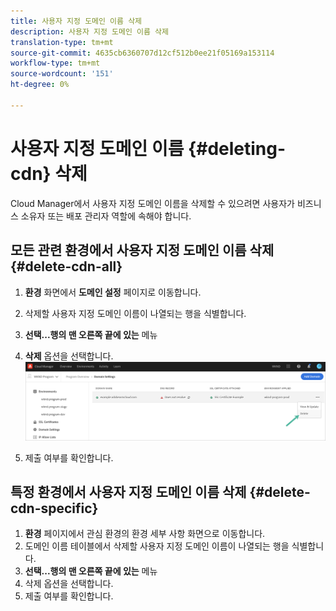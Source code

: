 ```yaml
---
title: 사용자 지정 도메인 이름 삭제
description: 사용자 지정 도메인 이름 삭제
translation-type: tm+mt
source-git-commit: 4635cb6360707d12cf512b0ee21f05169a153114
workflow-type: tm+mt
source-wordcount: '151'
ht-degree: 0%

---
```



# 사용자 지정 도메인 이름 {#deleting-cdn} 삭제

Cloud Manager에서 사용자 지정 도메인 이름을 삭제할 수 있으려면 사용자가 비즈니스 소유자 또는 배포 관리자 역할에 속해야 합니다.

## 모든 관련 환경에서 사용자 지정 도메인 이름 삭제 {#delete-cdn-all}

1. **환경** 화면에서 **도메인 설정** 페이지로 이동합니다.

1. 삭제할 사용자 지정 도메인 이름이 나열되는 행을 식별합니다.

1. **선택...행의 맨 오른쪽 끝에 있는** 메뉴

1. **삭제** 옵션을 선택합니다.
   ![](/help/implementing/cloud-manager/assets/cdn/cdn-delete.png)

1. 제출 여부를 확인합니다.


## 특정 환경에서 사용자 지정 도메인 이름 삭제 {#delete-cdn-specific}

1. **환경** 페이지에서 관심 환경의 환경 세부 사항 화면으로 이동합니다.
1. 도메인 이름 테이블에서 삭제할 사용자 지정 도메인 이름이 나열되는 행을 식별합니다.
1. **선택...행의 맨 오른쪽 끝에 있는** 메뉴
1. 삭제 옵션을 선택합니다.
1. 제출 여부를 확인합니다.
